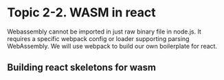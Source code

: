 # Topic 2-2. WASM in react

Webassembly cannot be imported in just raw binary file in node.js. It requires a specific webpack config or loader supporting parsing WebAssembly. We will use webpack to build our own boilerplate for react.

## Building react skeletons for wasm


